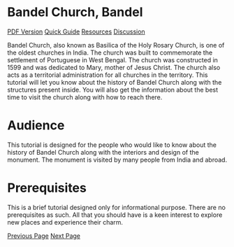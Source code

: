 # Bandel Church, Bandel
[PDF Version](../bandel_church/bandel_church_pdf_version.md)
[Quick Guide](../bandel_church/bandel_church_quick_guide.md)
[Resources](../bandel_church/bandel_church_useful_resources.md)
[Discussion](../bandel_church/bandel_church_discussion.md)

Bandel Church, also known as Basilica of the Holy Rosary Church, is one of the oldest churches in India. The church was built to commemorate the settlement of Portuguese in West Bengal. The church was constructed in 1599 and was dedicated to Mary, mother of Jesus Christ. The church also acts as a territorial administration for all churches in the territory. This tutorial will let you know about the history of Bandel Church along with the structures present inside. You will also get the information about the best time to visit the church along with how to reach there.

# Audience
This tutorial is designed for the people who would like to know about the history of Bandel Church along with the interiors and design of the monument. The monument is visited by many people from India and abroad.

# Prerequisites
This is a brief tutorial designed only for informational purpose. There are no prerequisites as such. All that you should have is a keen interest to explore new places and experience their charm.


[Previous Page](../bandel_church/index.md) [Next Page](../bandel_church/bandel_church_overview.md) 
